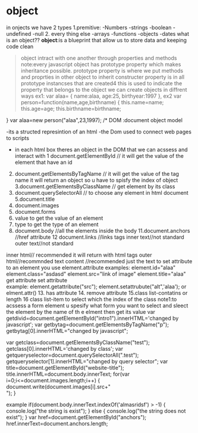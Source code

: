 # object
in onjects we have 2 types 
1.premitive:
-Numbers
-strings
-boolean
-undefined
-null
2. every thing else
-arrays
-functions
-objects
-dates
what is an object??
**object**:is a blueprint that allow us to store data and keeping code clean 
>object intract with one another through properties and methods
note:every javascript object has prototype property which makes inheritance possible.
>prototype property is where we put methods and proprties in other object to inherit
>constructer property is in all prototype instancses that are created4
>this is used to indicate the property that belongs to the object
we can create objects in diffrent ways
ex1:
var alaa=
{
    name:alaa,
    age:25,
    birthyear:1997
},
ex2 
var person=function(name,age,birthname)
{
    this.name=name;
    this.age=age;
    this.birthname=birthname;

}
var alaa=new person("alaa",23,1997);
/* DOM :document object model

-its a structed represintion of an html 
-the Dom used to connect web pages to scripts
- in each html box theres an object in the DOM that we can  acssess and  interact with
1 document.getElementById // it will get the value of the element that have an id
2. document.getElementsByTagName // it will get the value of the tag name it will return an object so u have to spisfy the index of object
3.document.getElementsByClassName // get element by its class
4. document.querySelectorAll // to choose any element in html document
5.document.title
6. document.images
7. document.forms
8. value to get the value of an element
9. type to get the type of an element
10. document.body //all the elements inside the body
11.document.anchors //href attribute
12 document.links //links tags
inner text//not standard  
outer text//not standard

inner html// recommended it will return with html tags
outer html//recommnded
text content  //recommended just the text
to set attribute to an element you use element.attribute
examples:
element.id="alaa"
element.class="asdasd"
element.src="link of image"
element.title="alaa"
get attribute set attribute\
example:
element.getattribute("src");
element.setattrubute("alt",'alaa'); or elment.attr()
13. has attribute 
14. remove attribute
15.class list-contatins or length
16 class list-item to select which the index of the class
note1:to acssess a form element u spesify what form you want to select and sleect the element by the name of th e elment then get its value
var getdivid=document.getElementById("intro1").innerHTML='changed by javascript';
var getbytag=document.getElementsByTagName("p");
    getbytag[0].innerHTML="changed by javascript";

var getclass=document.getElementsByClassName("test");
getclass[0].innerHTML='changed by class';
var getqueryselector=document.querySelectorAll(".test");
getqueryselector[1].innerHTML="changed by query selector";
var title=document.getElementById("website-title");
title.innerHTML=document.body.innerText; for(var i=0;i<=document.images.length;i++) { document.write(document.images[i].src+"<br>"); }

example 
if(document.body.innerText.indexOf('almasridsf') > -1)
{
console.log("the string is exist");
}
else
{
    console.log("the string does not exist");
}
var href=document.getElementById("anchors");
href.innerText=document.anchors.length;
